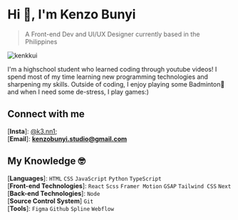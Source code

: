 
# Hi 👋, I'm Kenzo Bunyi
> A Front-end Dev and UI/UX Designer currently based in the Philippines
<p align="left"> <img src="https://komarev.com/ghpvc/?username=kenkkui&label=Profile%20views&color=e7b8ea&style=flat" alt="kenkkui" /> </p>
<p>I'm a highschool student who learned coding through youtube videos! I spend most of my time learning new programming technologies and sharpening my skills. Outside of coding, I enjoy playing some Badminton🏸 and when I need some de-stress, I play games:)</p>

## Connect with me
[**Insta**]: [@k3.nn1](https://www.instagram.com/k3.nn1/); <br/>
[**Email**]: **kenzobunyi.studio@gmail.com**
<br />

## My Knowledge 🤓
[**Languages**]: ` HTML ` ` CSS ` ` JavaScript ` ` Python ` ` TypeScript ` <br />
[**Front-end Technologies**]: ` React ` `Scss` `Framer Motion` `GSAP` `Tailwind CSS` `Next` <br />
[**Back-end Technologies**]: ` Node ` <br />
[**Source Control System**] ` Git ` <br />
[**Tools**]: ` Figma ` ` Github ` `Spline` `Webflow` <br />

